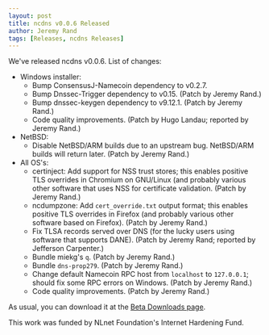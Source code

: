 ```yaml
---
layout: post
title: ncdns v0.0.6 Released
author: Jeremy Rand
tags: [Releases, ncdns Releases]
---
```


We've released ncdns v0.0.6.  List of changes:

* Windows installer:
    - Bump ConsensusJ-Namecoin dependency to v0.2.7.
    - Bump Dnssec-Trigger dependency to v0.15.  (Patch by Jeremy Rand.)
    - Bump dnssec-keygen dependency to v9.12.1.  (Patch by Jeremy Rand.)
    - Code quality improvements.  (Patch by Hugo Landau; reported by Jeremy Rand.)
* NetBSD:
    - Disable NetBSD/ARM builds due to an upstream bug.  NetBSD/ARM builds will return later.  (Patch by Jeremy Rand.)
* All OS's:
    - certinject: Add support for NSS trust stores; this enables positive TLS overrides in Chromium on GNU/Linux (and probably various other software that uses NSS for certificate validation.  (Patch by Jeremy Rand.)
    - ncdumpzone: Add `cert_override.txt` output format; this enables positive TLS overrides in Firefox (and probably various other software based on Firefox).  (Patch by Jeremy Rand.)
    - Fix TLSA records served over DNS (for the lucky users using software that supports DANE).  (Patch by Jeremy Rand; reported by Jefferson Carpenter.)
    - Bundle miekg's `q`.  (Patch by Jeremy Rand.)
    - Bundle `dns-prop279`.  (Patch by Jeremy Rand.)
    - Change default Namecoin RPC host from `localhost` to `127.0.0.1`; should fix some RPC errors on Windows.  (Patch by Jeremy Rand.)
    - Code quality improvements.  (Patch by Jeremy Rand.)

As usual, you can download it at the [Beta Downloads page]({{site.baseurl}}download/betas/).

This work was funded by NLnet Foundation's Internet Hardening Fund.
